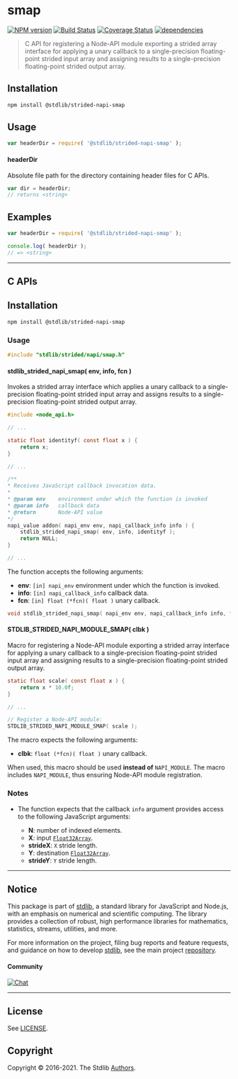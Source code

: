 <!--

@license Apache-2.0

Copyright (c) 2020 The Stdlib Authors.

Licensed under the Apache License, Version 2.0 (the "License");
you may not use this file except in compliance with the License.
You may obtain a copy of the License at

   http://www.apache.org/licenses/LICENSE-2.0

Unless required by applicable law or agreed to in writing, software
distributed under the License is distributed on an "AS IS" BASIS,
WITHOUT WARRANTIES OR CONDITIONS OF ANY KIND, either express or implied.
See the License for the specific language governing permissions and
limitations under the License.

-->

# smap

[![NPM version][npm-image]][npm-url] [![Build Status][test-image]][test-url] [![Coverage Status][coverage-image]][coverage-url] [![dependencies][dependencies-image]][dependencies-url]

> C API for registering a Node-API module exporting a strided array interface for applying a unary callback to a single-precision floating-point strided input array and assigning results to a single-precision floating-point strided output array.

<!-- Section to include introductory text. Make sure to keep an empty line after the intro `section` element and another before the `/section` close. -->

<section class="intro">

</section>

<!-- /.intro -->

<!-- Package usage documentation. -->

<section class="installation">

## Installation

```bash
npm install @stdlib/strided-napi-smap
```

</section>

<section class="usage">

## Usage

```javascript
var headerDir = require( '@stdlib/strided-napi-smap' );
```

#### headerDir

Absolute file path for the directory containing header files for C APIs.

```javascript
var dir = headerDir;
// returns <string>
```

</section>

<!-- /.usage -->

<!-- Package usage notes. Make sure to keep an empty line after the `section` element and another before the `/section` close. -->

<section class="notes">

</section>

<!-- /.notes -->

<!-- Package usage examples. -->

<section class="examples">

## Examples

```javascript
var headerDir = require( '@stdlib/strided-napi-smap' );

console.log( headerDir );
// => <string>
```

</section>

<!-- /.examples -->

<!-- C interface documentation. -->

* * *

<section class="c">

## C APIs

<!-- Section to include introductory text. Make sure to keep an empty line after the intro `section` element and another before the `/section` close. -->

<section class="intro">

</section>

<!-- /.intro -->

<!-- C usage documentation. -->

<section class="installation">

## Installation

```bash
npm install @stdlib/strided-napi-smap
```

</section>

<section class="usage">

### Usage

```c
#include "stdlib/strided/napi/smap.h"
```

#### stdlib_strided_napi_smap( env, info, fcn )

Invokes a strided array interface which applies a unary callback to a single-precision floating-point strided input array and assigns results to a single-precision floating-point strided output array.

```c
#include <node_api.h>

// ...

static float identityf( const float x ) {
    return x;
}

// ...

/**
* Receives JavaScript callback invocation data.
*
* @param env    environment under which the function is invoked
* @param info   callback data
* @return       Node-API value
*/
napi_value addon( napi_env env, napi_callback_info info ) {
    stdlib_strided_napi_smap( env, info, identityf );
    return NULL;
}

// ...
```

The function accepts the following arguments:

-   **env**: `[in] napi_env` environment under which the function is invoked.
-   **info**: `[in] napi_callback_info` callback data.
-   **fcn**: `[in] float (*fcn)( float )` unary callback.

```c
void stdlib_strided_napi_smap( napi_env env, napi_callback_info info, float (*fcn)( float ) );
```

#### STDLIB_STRIDED_NAPI_MODULE_SMAP( clbk )

Macro for registering a Node-API module exporting a strided array interface for applying a unary callback to a single-precision floating-point strided input array and assigning results to a single-precision floating-point strided output array.

```c
static float scale( const float x ) {
    return x * 10.0f;
}

// ...

// Register a Node-API module:
STDLIB_STRIDED_NAPI_MODULE_SMAP( scale );
```

The macro expects the following arguments:

-   **clbk**: `float (*fcn)( float )` unary callback.

When used, this macro should be used **instead of** `NAPI_MODULE`. The macro includes `NAPI_MODULE`, thus ensuring Node-API module registration.

</section>

<!-- /.usage -->

<!-- C API usage notes. Make sure to keep an empty line after the `section` element and another before the `/section` close. -->

<section class="notes">

### Notes

-   The function expects that the callback `info` argument provides access to the following JavaScript arguments:

    -   **N**: number of indexed elements.
    -   **X**: input [`Float32Array`][@stdlib/array/float32].
    -   **strideX**: `X` stride length.
    -   **Y**: destination [`Float32Array`][@stdlib/array/float32].
    -   **strideY**: `Y` stride length.

</section>

<!-- /.notes -->

<!-- C API usage examples. -->

<section class="examples">

</section>

<!-- /.examples -->

</section>

<!-- /.c -->

<!-- Section to include cited references. If references are included, add a horizontal rule *before* the section. Make sure to keep an empty line after the `section` element and another before the `/section` close. -->

<section class="references">

</section>

<!-- /.references -->

<!-- Section for related `stdlib` packages. Do not manually edit this section, as it is automatically populated. -->

<section class="related">

</section>

<!-- /.related -->

<!-- Section for all links. Make sure to keep an empty line after the `section` element and another before the `/section` close. -->


<section class="main-repo" >

* * *

## Notice

This package is part of [stdlib][stdlib], a standard library for JavaScript and Node.js, with an emphasis on numerical and scientific computing. The library provides a collection of robust, high performance libraries for mathematics, statistics, streams, utilities, and more.

For more information on the project, filing bug reports and feature requests, and guidance on how to develop [stdlib][stdlib], see the main project [repository][stdlib].

#### Community

[![Chat][chat-image]][chat-url]

---

## License

See [LICENSE][stdlib-license].


## Copyright

Copyright &copy; 2016-2021. The Stdlib [Authors][stdlib-authors].

</section>

<!-- /.stdlib -->

<!-- Section for all links. Make sure to keep an empty line after the `section` element and another before the `/section` close. -->

<section class="links">

[npm-image]: http://img.shields.io/npm/v/@stdlib/strided-napi-smap.svg
[npm-url]: https://npmjs.org/package/@stdlib/strided-napi-smap

[test-image]: https://github.com/stdlib-js/strided-napi-smap/actions/workflows/test.yml/badge.svg
[test-url]: https://github.com/stdlib-js/strided-napi-smap/actions/workflows/test.yml

[coverage-image]: https://img.shields.io/codecov/c/github/stdlib-js/strided-napi-smap/main.svg
[coverage-url]: https://codecov.io/github/stdlib-js/strided-napi-smap?branch=main

[dependencies-image]: https://img.shields.io/david/stdlib-js/strided-napi-smap.svg
[dependencies-url]: https://david-dm.org/stdlib-js/strided-napi-smap/main

[chat-image]: https://img.shields.io/gitter/room/stdlib-js/stdlib.svg
[chat-url]: https://gitter.im/stdlib-js/stdlib/

[stdlib]: https://github.com/stdlib-js/stdlib

[stdlib-authors]: https://github.com/stdlib-js/stdlib/graphs/contributors

[stdlib-license]: https://raw.githubusercontent.com/stdlib-js/strided-napi-smap/main/LICENSE

[@stdlib/array/float32]: https://github.com/stdlib-js/array-float32

</section>

<!-- /.links -->
